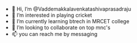 - 👋 Hi, I’m @Vaddemakkalavenkatashivaprasadraju
- 👀 I’m interested in playing cricket
- 🌱 I’m currently learning btrech in MRCET college
- 💞️ I’m looking to collaborate on top mnc's
- 📫 you can reach me by messaging

<!---
Vaddemakkalavenkatashivaprasadraju/Vaddemakkalavenkatashivaprasadraju is a ✨ special ✨ repository because its `README.md` (this file) appears on your GitHub profile.
You can click the Preview link to take a look at your changes.
--->
